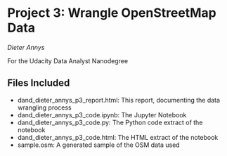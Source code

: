# Project 3: Wrangle OpenStreetMap Data
*Dieter Annys*

For the Udacity Data Analyst Nanodegree

## Files Included

- dand\_dieter\_annys\_p3\_report.html: This report, documenting the data wrangling process
- dand\_dieter\_annys\_p3\_code.ipynb: The Jupyter Notebook
- dand\_dieter\_annys\_p3\_code.py: The Python code extract of the notebook
- dand\_dieter\_annys\_p3\_code.html: The HTML extract of the notebook
- sample.osm: A generated sample of the OSM data used
